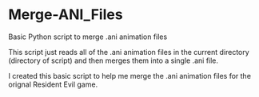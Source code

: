 # Merge-ANI_Files
Basic Python script to merge .ani animation files

This script just reads all of the .ani animation files in the current directory (directory of script) and then merges them into a single .ani file.

I created this basic script to help me merge the .ani animation files for the orignal Resident Evil game.
